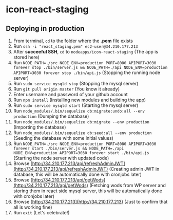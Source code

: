 # icon-react-staging

## Deploying in production
1. From terminal, `cd` to the folder where the **.pem** file exists
2. Run `ssh -i "react_staging.pem" ec2-user@34.210.177.213`
3. After **succeeful SSH**, `cd` to `nodeapps/icon-react-staging` (The app is stored here)
4. Run `NODE_PATH=./src NODE_ENV=production PORT=8080 APIPORT=3030 forever stop ./bin/server.js && NODE_PATH=./api NODE_ENV=production APIPORT=3030 forever stop ./bin/api.js` (Stopping the running node server)
5. Run `sudo service mysqld stop` (Stopping the mysql server)
6. Run `git pull origin master` (You know it already)
7. Enter username and password of your github account
8. Run `npm install` (Installing new modules and building the app)
9. Run `sudo service mysqld start` (Starting the mysql server)
10. Run `node_modules/.bin/sequelize db:migrate:undo:all --env production` (Dumping the database)
11. Run `node_modules/.bin/sequelize db:migrate --env production` (Importing the database)
12. Run `node_modules/.bin/sequelize db:seed:all --env production` (Seeding the database with some initial values)
13. Run `NODE_PATH=./src NODE_ENV=production PORT=8080 APIPORT=3030 forever start ./bin/server.js && NODE_PATH=./api NODE_ENV=production APIPORT=3030 forever start ./bin/api.js` (Starting the node server with updated code)
14. Browse [http://34.210.177.213/api/refreshAdminJWT](http://34.210.177.213/api/refreshAdminJWT) (Creating admin JWT in database, this will be automatically done with cronjobs later)
15. Browse [http://34.210.177.213/api/getWods](http://34.210.177.213/api/getWods) (Fetching wods from WP server and storing them in react side mysql server, this will be automatically done with cronjobs later)
16. Browse [http://34.210.177.213](http://34.210.177.213) (Just to confirm that all is working fine)
17. Run `exit` (Let's celebrate!)
